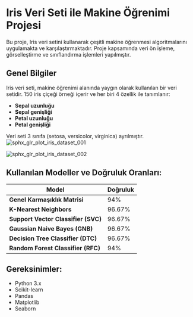 # Iris Veri Seti ile Makine Öğrenimi Projesi

Bu proje, Iris veri setini kullanarak çeşitli makine öğrenmesi algoritmalarını uygulamakta ve karşılaştırmaktadır. Proje kapsamında veri ön işleme, görselleştirme ve sınıflandırma işlemleri yapılmıştır.

## Genel Bilgiler
Iris veri seti, makine öğrenimi alanında yaygın olarak kullanılan bir veri setidir. 150 iris çiçeği örneği içerir ve her biri 4 özellik ile tanımlanır:
- **Sepal uzunluğu**
- **Sepal genişliği**
- **Petal uzunluğu**
- **Petal genişliği**

Veri seti 3 sınıfa (setosa, versicolor, virginica) ayrılmıştır.                                                       
![sphx_glr_plot_iris_dataset_001](https://github.com/user-attachments/assets/c1e129bf-fdb5-430a-b264-9275cc2a17e9)

![sphx_glr_plot_iris_dataset_002](https://github.com/user-attachments/assets/1ca7ee5c-9e9a-4a94-b14e-71a5c339c016)



## Kullanılan Modeller ve Doğruluk Oranları:
| Model                     | Doğruluk |
|---------------------------|----------|
| **Genel Karmaşıklık Matrisi** | 94%   |
| **K-Nearest Neighbors**   | 96.67%   |
| **Support Vector Classifier (SVC)** | 96.67%   |
| **Gaussian Naive Bayes (GNB)** | 96.67%   |
| **Decision Tree Classifier (DTC)** | 96.67%   |
| **Random Forest Classifier (RFC)** | 94%   |



## Gereksinimler:
- Python 3.x
- Scikit-learn
- Pandas
- Matplotlib
- Seaborn

